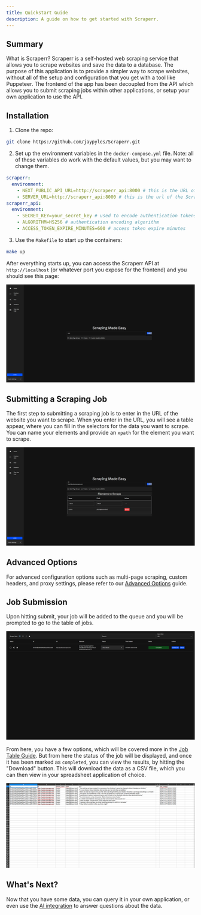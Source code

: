 ```yaml
---
title: Quickstart Guide
description: A guide on how to get started with Scraperr.
---
```


## Summary

What is Scraperr? Scraperr is a self-hosted web scraping service that allows you to scrape websites and save the data to a database. The purpose of this application is to provide a simpler way to scrape websites, without all of the setup and configuration that you get with a tool like Puppeteer. The frontend of the app has been decoupled from the API which allows you to submit scraping jobs within other applications, or setup your own application to use the API.

## Installation

1. Clone the repo:

```bash
git clone https://github.com/jaypyles/Scraperr.git
```

2. Set up the environment variables in the `docker-compose.yml` file. Note: all of these variables do work with the default values, but you may want to change them.

```yaml
scraperr:
  environment:
    - NEXT_PUBLIC_API_URL=http://scraperr_api:8000 # this is the URL of the Scraperr API
    - SERVER_URL=http://scraperr_api:8000 # this is the url of the Scraperr API container 
scraperr_api:
  environment:
    - SECRET_KEY=your_secret_key # used to encode authentication tokens (can be a random string)
    - ALGORITHM=HS256 # authentication encoding algorithm
    - ACCESS_TOKEN_EXPIRE_MINUTES=600 # access token expire minutes
```

3. Use the `Makefile` to start up the containers:

```bash
make up
```

After everything starts up, you can access the Scraperr API at `http://localhost` (or whatever port you expose for the frontend) and you should see this page:

![Scraperr API](../../../assets/images/front-page.png)

## Submitting a Scraping Job

The first step to submitting a scraping job is to enter in the URL of the website you want to scrape. When you enter in the URL, you will see a table appear, where you can fill in the selectors for the data you want to scrape. You can name your elements and provide an `xpath` for the element you want to scrape.

![Scraping Job](../../../assets/images/scrape-job.png)

## Advanced Options

For advanced configuration options such as multi-page scraping, custom headers, and proxy settings, please refer to our [Advanced Options](/guides/advanced-options) guide.

## Job Submission

Upon hitting submit, your job will be added to the queue and you will be prompted to go to the table of jobs.

![Table of Jobs](../../../assets/images/jobs.png)

From here, you have a few options, which will be covered more in the [Job Table Guide](/guides/job-table). But from here the status of the job will be displayed, and once it has been marked as `completed`, you can view the results, by hitting the "Download" button. This will download the data as a CSV file, which you can then view in your spreadsheet application of choice.

![Download Results](../../../assets/images/download-results.png)

## What's Next?

Now that you have some data, you can query it in your own application, or even use the [AI integration](/guides/ai) to answer questions about the data.


